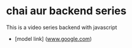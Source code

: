 # chai aur backend series 

This is a video series backend with javascript 
- [model link] (www.google.com)
